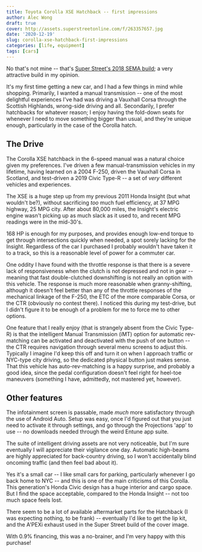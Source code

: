 ```yaml
---
title: Toyota Corolla XSE Hatchback -- first impressions
author: Alec Wong
draft: true
cover: http://assets.superstreetonline.com/f/263357657.jpg
date: '2020-12-19'
slug: corolla-xse-hatchback-first-impressions
categories: [life, equipment]
tags: [cars]
---
```


No that's not mine -- that's [Super Street's 2018 SEMA build](http://www.superstreetonline.com/features/1812-2019-toyota-corolla-xse-red-light-special/);
a very attractive build in my opinion.

It's my first time getting a new car, and I had a few things in mind while
shopping. Primarily, I wanted a manual transmission -- one of the most
delightful experiences I've had was driving a Vauxhall Corsa through the
Scottish Highlands, wrong-side driving and all. Secondarily, I prefer hatchbacks
for whatever reason; I enjoy having the fold-down seats for whenever I need to
move something bigger than usual, and they're unique enough, particularly in the
case of the Corolla hatch.

## The Drive

The Corolla XSE hatchback in the 6-speed manual was a natural choice given my
preferences. I've driven a few manual-transmission vehicles in my lifetime,
having learned on a 2004 F-250, driven the Vauxhall Corsa in Scotland, and
test-driven a 2019 Civic Type-R -- a set of _very_ different vehicles and
experiences.

The XSE is a huge step up from my previous 2011 Honda Insight (but what wouldn't
be?), without sacrificing _too_ much fuel efficiency, at 37 MPG highway, 25
MPG city. After about 80,000 miles, the Insight's electric engine wasn't picking
up as much slack as it used to, and recent MPG readings were in the mid-30's.

168 HP is enough for my purposes, and provides enough low-end torque to get
through intersections quickly when needed, a spot sorely lacking for the
Insight. Regardless of the car I purchased I probably wouldn't have taken it to
a track, so this is a reasonable level of power for a commuter car.

One oddity I have found with the throttle response is that there is a severe
lack of responsiveness when the clutch is not depressed and not in gear --
meaning that fast double-clutched downshifting is not really an option with this
vehicle. The response is much more reasonable when granny-shifting, although it
doesn't feel better than any of the throttle responses of the mechanical linkage
of the F-250, the ETC of the more comparable Corsa, or the CTR (obviously no
contest there). I noticed this during my test-drive, but I didn't figure it to
be enough of a problem for me to force me to other options.

One feature that I really enjoy (that is strangely absent from the Civic Type-R)
is that the intelligent Manual Transmission (iMT) option for automatic
rev-matching can be activated and deactivated with the push of one button -- the
CTR requires navigation through several menu screens to adjust this. Typically I
imagine I'd keep this off and turn it on when I approach traffic or NYC-type
city driving, so the dedicated physical button just makes sense. That this
vehicle has auto-rev-matching is a happy surprise, and probably a good idea,
since the pedal configuration doesn't feel right for heel-toe maneuvers
(something I have, admittedly, not mastered yet, however).

## Other features

The infotainment screen is passable, made _much_ more satisfactory through the
use of Android Auto. Setup was easy, once I'd figured out that you just need to
activate it through settings, and go through the Projections 'app' to use -- no
downloads needed through the weird Entune app suite.

The suite of intelligent driving assets are not very noticeable, but I'm sure
eventually I will appreciate their vigilance one day. Automatic high-beams are
highly appreciated for back-country driving, so I won't accidentally blind
oncoming traffic (and then feel bad about it).

Yes it's a small car -- I like small cars for parking, particularly whenever I
go back home to NYC -- and this is one of the main criticisms of this Corolla.
This generation's Honda Civic design has a huge interior and cargo space. But I
find the space acceptable, compared to the Honda Insight -- not too much space
feels lost.

There seem to be a lot of available aftermarket parts for the Hatchback (I was
expecting nothing, to be frank) -- eventually I'd like to get the lip kit, and
the A'PEXi exhaust used in the Super Street build of the cover image.

With 0.9% financing, this was a no-brainer, and I'm very happy with this
purchase!
